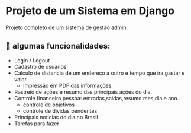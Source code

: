 # Projeto de um Sistema em Django

Projeto completo de um sistema de gestão admin.

## 🎯 algumas funcionalidades:
- Login / Logout
- Cadastro de usuarios
- Calculo de distancia de um endereço a outro e tempo que ira gastar e valor
    - Impressão em PDF das informações.
- Rastreio de ações e resumo das principais ações do dia.
- Controle financeiro pessoa: entradas,saidas,resumo mes,dia e ano.
    - controle de objetivos
    - controle de dividas pendentes
- Principais noticias do dia no Brasil
- Tarefas para fazer
